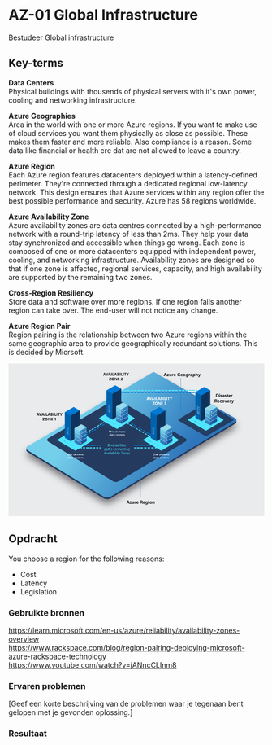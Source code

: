 # AZ-01 Global Infrastructure
Bestudeer Global infrastructure

## Key-terms

**Data Centers**  
Physical buildings with thousends of physical servers with it's own power, cooling and networking infrastructure.  

**Azure Geographies**  
Area in the world with one or more Azure regions. If you want to make use of cloud services you want them physically as close as possible. These makes them faster and more reliable. Also compliance is a reason. Some data like financial or health cre dat are not allowed to leave a country.

**Azure Region**  
Each Azure region features datacenters deployed within a latency-defined perimeter. They're connected through a dedicated regional low-latency network. This design ensures that Azure services within any region offer the best possible performance and security. Azure has 58 regions worldwide.

**Azure Availability Zone**  
Azure availability zones are data centres connected by a high-performance network with a round-trip latency of less than 2ms. They help your data stay synchronized and accessible when things go wrong. Each zone is composed of one or more datacenters equipped with independent power, cooling, and networking infrastructure. Availability zones are designed so that if one zone is affected, regional services, capacity, and high availability are supported by the remaining two zones.  

**Cross-Region Resiliency**  
Store data and software over more regions. If one region fails another region can take over. The end-user will not notice any change.

**Azure Region Pair**  
Region pairing is the relationship between two Azure regions within the same geographic area to provide geographically redundant solutions. This is decided by Micrsoft.

![](https://github.com/techgrounds/techgrounds-Rogier1978/blob/main/00_includes/05_Azure_1/AZ_01%20MS%20regions.png)  

## Opdracht  
You choose a region for the following reasons:  
- Cost
- Latency
- Legislation

### Gebruikte bronnen
https://learn.microsoft.com/en-us/azure/reliability/availability-zones-overview  
https://www.rackspace.com/blog/region-pairing-deploying-microsoft-azure-rackspace-technology  
https://www.youtube.com/watch?v=jANncCLInm8

### Ervaren problemen
[Geef een korte beschrijving van de problemen waar je tegenaan bent gelopen met je gevonden oplossing.]

### Resultaat

